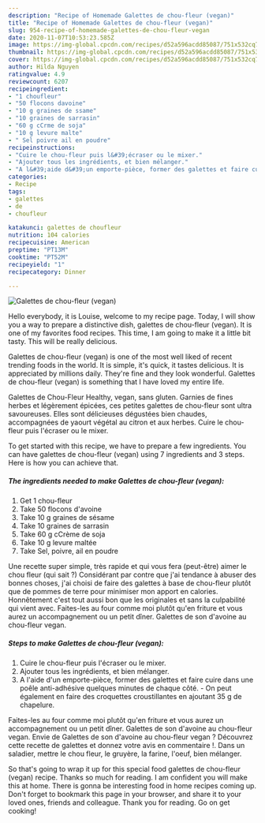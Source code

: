 ```yaml
---
description: "Recipe of Homemade Galettes de chou-fleur (vegan)"
title: "Recipe of Homemade Galettes de chou-fleur (vegan)"
slug: 954-recipe-of-homemade-galettes-de-chou-fleur-vegan
date: 2020-11-07T10:53:23.585Z
image: https://img-global.cpcdn.com/recipes/d52a596acdd85087/751x532cq70/galettes-de-chou-fleur-vegan-photo-principale-de-la-recette.jpg
thumbnail: https://img-global.cpcdn.com/recipes/d52a596acdd85087/751x532cq70/galettes-de-chou-fleur-vegan-photo-principale-de-la-recette.jpg
cover: https://img-global.cpcdn.com/recipes/d52a596acdd85087/751x532cq70/galettes-de-chou-fleur-vegan-photo-principale-de-la-recette.jpg
author: Hilda Nguyen
ratingvalue: 4.9
reviewcount: 6207
recipeingredient:
- "1 choufleur"
- "50 flocons davoine"
- "10 g graines de ssame"
- "10 graines de sarrasin"
- "60 g cCrme de soja"
- "10 g levure malte"
- " Sel poivre ail en poudre"
recipeinstructions:
- "Cuire le chou-fleur puis l&#39;écraser ou le mixer."
- "Ajouter tous les ingrédients, et bien mélanger."
- "A l&#39;aide d&#39;un emporte-pièce, former des galettes et faire cuire dans une poêle anti-adhésive quelques minutes de chaque côté. On peut également en faire des croquettes croustillantes en ajoutant 35 g de chapelure."
categories:
- Recipe
tags:
- galettes
- de
- choufleur

katakunci: galettes de choufleur 
nutrition: 104 calories
recipecuisine: American
preptime: "PT13M"
cooktime: "PT52M"
recipeyield: "1"
recipecategory: Dinner

---
```



![Galettes de chou-fleur (vegan)](https://img-global.cpcdn.com/recipes/d52a596acdd85087/751x532cq70/galettes-de-chou-fleur-vegan-photo-principale-de-la-recette.jpg)

Hello everybody, it is Louise, welcome to my recipe page. Today, I will show you a way to prepare a distinctive dish, galettes de chou-fleur (vegan). It is one of my favorites food recipes. This time, I am going to make it a little bit tasty. This will be really delicious.

Galettes de chou-fleur (vegan) is one of the most well liked of recent trending foods in the world. It is simple, it's quick, it tastes delicious. It is appreciated by millions daily. They're fine and they look wonderful. Galettes de chou-fleur (vegan) is something that I have loved my entire life.

Galettes de Chou-Fleur Healthy, vegan, sans gluten. Garnies de fines herbes et légèrement épicées, ces petites galettes de chou-fleur sont ultra savoureuses. Elles sont délicieuses dégustées bien chaudes, accompagnées de yaourt végétal au citron et aux herbes. Cuire le chou-fleur puis l&#39;écraser ou le mixer.


To get started with this recipe, we have to prepare a few ingredients. You can have galettes de chou-fleur (vegan) using 7 ingredients and 3 steps. Here is how you can achieve that.

<!--inarticleads1-->

##### The ingredients needed to make Galettes de chou-fleur (vegan):

1. Get 1 chou-fleur
1. Take 50 flocons d&#39;avoine
1. Take 10 g graines de sésame
1. Take 10 graines de sarrasin
1. Take 60 g cCrème de soja
1. Take 10 g levure maltée
1. Take  Sel, poivre, ail en poudre


Une recette super simple, très rapide et qui vous fera (peut-être) aimer le chou fleur (qui sait ?) Considérant par contre que j&#39;ai tendance à abuser des bonnes choses, j&#39;ai choisi de faire des galettes à base de chou-fleur plutôt que de pommes de terre pour minimiser mon apport en calories. Honnêtement c&#39;est tout aussi bon que les originales et sans la culpabilité qui vient avec. Faites-les au four comme moi plutôt qu&#39;en friture et vous aurez un accompagnement ou un petit dîner. Galettes de son d&#39;avoine au chou-fleur vegan. 

<!--inarticleads2-->

##### Steps to make Galettes de chou-fleur (vegan):

1. Cuire le chou-fleur puis l&#39;écraser ou le mixer.
1. Ajouter tous les ingrédients, et bien mélanger.
1. A l&#39;aide d&#39;un emporte-pièce, former des galettes et faire cuire dans une poêle anti-adhésive quelques minutes de chaque côté. - On peut également en faire des croquettes croustillantes en ajoutant 35 g de chapelure.


Faites-les au four comme moi plutôt qu&#39;en friture et vous aurez un accompagnement ou un petit dîner. Galettes de son d&#39;avoine au chou-fleur vegan. Envie de Galettes de son d&#39;avoine au chou-fleur vegan ? Découvrez cette recette de galettes et donnez votre avis en commentaire !. Dans un saladier, mettre le chou fleur, le gruyère, la farine, l&#39;oeuf, bien mélanger. 

So that's going to wrap it up for this special food galettes de chou-fleur (vegan) recipe. Thanks so much for reading. I am confident you will make this at home. There is gonna be interesting food in home recipes coming up. Don't forget to bookmark this page in your browser, and share it to your loved ones, friends and colleague. Thank you for reading. Go on get cooking!
